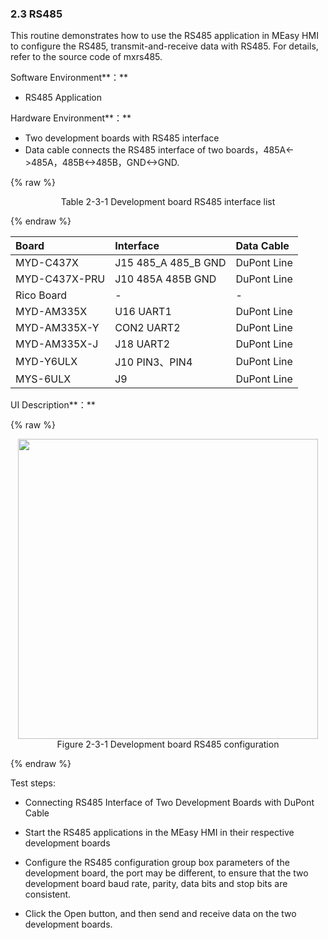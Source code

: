 ### 2.3 RS485

This routine demonstrates how to use the RS485 application in MEasy HMI to configure the RS485, transmit-and-receive data with RS485. For details, refer to the source code of mxrs485.

Software Environment**：**

* RS485 Application

Hardware Environment**：**

* Two development boards with RS485 interface
* Data cable connects the RS485 interface of two boards，485A&lt;-&gt;485A，485B&lt;-&gt;485B，GND&lt;-&gt;GND.  


{% raw %}
<div align="center" > Table 2-3-1 Development board RS485 interface list </div>
<p></p>
{% endraw %}  

| Board | Interface | Data Cable |
| :--- | :--- | :--- |
| MYD-C437X | J15  485\_A 485\_B GND | DuPont Line |
| MYD-C437X-PRU | J10  485A 485B GND | DuPont Line |
| Rico Board | - | - |
| MYD-AM335X | U16 UART1 | DuPont Line |
| MYD-AM335X-Y | CON2 UART2 | DuPont Line |
| MYD-AM335X-J | J18 UART2 | DuPont Line |
| MYD-Y6ULX | J10 PIN3、PIN4 |DuPont Line |
| MYS-6ULX  | J9 |DuPont Line |

UI Description**：**

{% raw %}
<div  align="center" >
<img src="/imagech/2-3-rs485.jpg",alt="cover", width=480 >
</div>
<div align="center" > Figure 2-3-1 Development board RS485 configuration </div>
<p></p>
{% endraw %}  

Test steps:

* Connecting RS485 Interface of Two Development Boards with DuPont Cable

* Start the RS485 applications in the MEasy HMI in their respective development boards

* Configure the RS485 configuration group box parameters of the development board, the port may be different, to ensure that the two development board baud rate, parity, data bits and stop bits are consistent.

* Click the Open button, and then send and receive data on the two development boards.



